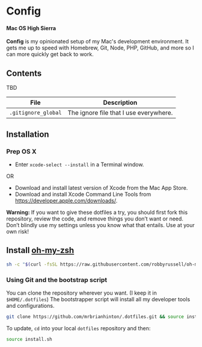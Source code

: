# Config
#### Mac OS High Sierra

**Config** is my opinionated setup of my Mac's development environment. It gets me up to speed with Homebrew, Git, Node, PHP, GitHub, and more so I can more quickly get back to work.

## Contents

TBD

| File | Description |
| --- | --- |
| `.gitignore_global` | The ignore file that I use everywhere. |


## Installation

### Prep OS X

- Enter `xcode-select --install` in a Terminal window.

OR

- Download and install latest version of Xcode from the Mac App Store.
- Download and install Xcode Command Line Tools from <https://developer.apple.com/downloads/>.

**Warning:** If you want to give these dotfiles a try, you should first fork this repository, review the code, and remove things you don’t want or need. Don’t blindly use my settings unless you know what that entails. Use at your own risk!

## Install [oh-my-zsh](https://ohmyz.sh)

```bash
sh -c "$(curl -fsSL https://raw.githubusercontent.com/robbyrussell/oh-my-zsh/master/tools/install.sh)"
```

### Using Git and the bootstrap script

You can clone the repository wherever you want. (I keep it in `$HOME/.dotfiles`) The bootstrapper script will install all my developer tools and configurations.

```bash
git clone https://github.com/mrbrianhinton/.dotfiles.git && source install.sh
```

To update, `cd` into your local `dotfiles` repository and then:

```bash
source install.sh
```
